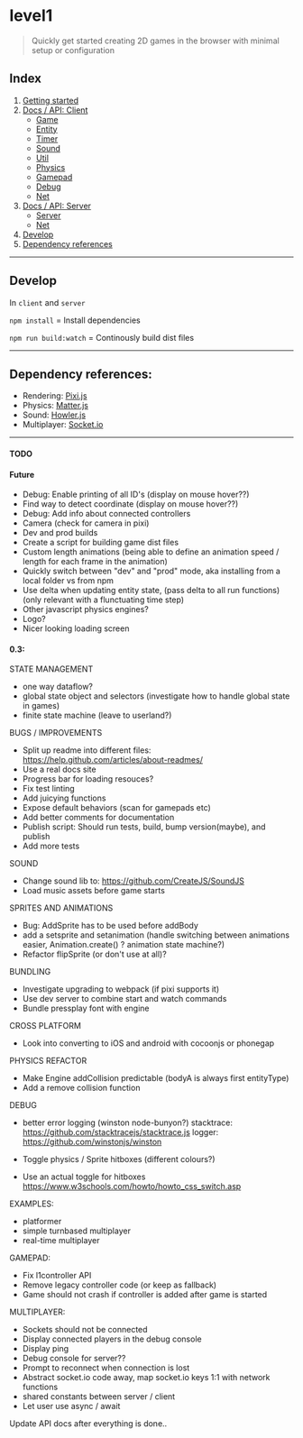 # level1

> Quickly get started creating 2D games in the browser with minimal setup or configuration

## Index

1. [Getting started](docs/getting-started.md#getting-started)
1. [Docs / API: Client](docs/api-client.md)
    - [Game](docs/api-client.md#game)
    - [Entity](docs/api-client.md#entity)
    - [Timer](docs/api-client.md#timer)
    - [Sound](docs/api-client.md#sound)
    - [Util](docs/api-client.md#util)
    - [Physics](docs/api-client.md#physics)
    - [Gamepad](docs/api-client.md#gamepad)
    - [Debug](docs/api-client.md#debug)
    - [Net](docs/api-client.md#net)
1. [Docs / API: Server](docs/api-server.md)
    - [Server](docs/api-server.md#server)
    - [Net](docs/api-server.md#net)
1. [Develop](https://github.com/sajmoni/level1#4-develop)
1. [Dependency references](https://github.com/sajmoni/level1#5-dependency-references)

---

## Develop

In `client` and `server`

`npm install` = Install dependencies

`npm run build:watch` = Continously build dist files

---

## Dependency references:

 - Rendering: [Pixi.js](https://github.com/pixijs/pixi.js)
 - Physics: [Matter.js](https://github.com/liabru/matter-js)
 - Sound: [Howler.js](https://github.com/goldfire/howler.js)
 - Multiplayer: [Socket.io](https://github.com/socketio/socket.io)

 ---

#### TODO

 #### Future
 
 - Debug: Enable printing of all ID's (display on mouse hover??)
 - Find way to detect coordinate (display on mouse hover??)
 - Debug: Add info about connected controllers 
 - Camera (check for camera in pixi)
 - Dev and prod builds
 - Create a script for building game dist files
 - Custom length animations (being able to define an animation speed / length for each frame in the animation)
 - Quickly switch between "dev" and "prod" mode, aka installing from a local folder vs from npm
 - Use delta when updating entity state, (pass delta to all run functions) (only relevant with a flunctuating time step)
 - Other javascript physics engines?
 - Logo?
 - Nicer looking loading screen
 
#### 0.3: 

STATE MANAGEMENT
 - one way dataflow?
 - global state object and selectors (investigate how to handle global state in games)
 - finite state machine (leave to userland?)

BUGS / IMPROVEMENTS
 - Split up readme into different files: https://help.github.com/articles/about-readmes/
 - Use a real docs site
 - Progress bar for loading resouces?
 - Fix test linting
 - Add juicying functions
 - Expose default behaviors (scan for gamepads etc)
 - Add better comments for documentation
 - Publish script: Should run tests, build, bump version(maybe), and publish
 - Add more tests

SOUND
 - Change sound lib to: https://github.com/CreateJS/SoundJS
 - Load music assets before game starts

SPRITES AND ANIMATIONS
- Bug: AddSprite has to be used before addBody
- add a setsprite and setanimation (handle switching between animations easier, Animation.create() ? animation state machine?)
- Refactor flipSprite (or don't use at all)?

BUNDLING
 - Investigate upgrading to webpack (if pixi supports it)
 - Use dev server to combine start and watch commands
 - Bundle pressplay font with engine

CROSS PLATFORM
 - Look into converting to iOS and android with cocoonjs or phonegap

PHYSICS REFACTOR
 - Make Engine addCollision predictable (bodyA is always first entityType)
 - Add a remove collision function

 DEBUG 

- better error logging (winston node-bunyon?)
stacktrace: https://github.com/stacktracejs/stacktrace.js
logger: https://github.com/winstonjs/winston

 - Toggle physics / Sprite hitboxes (different colours?)
 - Use an actual toggle for hitboxes
 https://www.w3schools.com/howto/howto_css_switch.asp

EXAMPLES:

- platformer
- simple turnbased multiplayer
- real-time multiplayer

GAMEPAD: 

 - Fix l1controller API
 - Remove legacy controller code (or keep as fallback)
 - Game should not crash if controller is added after game is started
 
MULTIPLAYER:

 - Sockets should not be connected 
 - Display connected players in the debug console
 - Display ping
 - Debug console for server??
 - Prompt to reconnect when connection is lost
 - Abstract socket.io code away, map socket.io keys 1:1 with network functions
 - shared constants between server / client
 - Let user use async / await

 Update API docs after everything is done..

